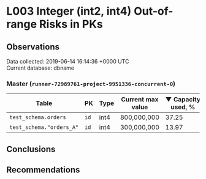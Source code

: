 # L003 Integer (int2, int4) Out-of-range Risks in PKs #

## Observations ##
Data collected: 2019-06-14 16:14:36 +0000 UTC  
Current database: dbname  



### Master (`runner-72989761-project-9951336-concurrent-0`) ###
| Table | PK | Type | Current max value | &#9660;&nbsp;Capacity used, % |
|------|----|------|-------------------|-------------------------------|
|`test_schema.orders` | `id` | int4 |800,000,000 | 37.25|
|`test_schema."orders_A"` | `id` | int4 |300,000,000 | 13.97|


## Conclusions ##


## Recommendations ##

